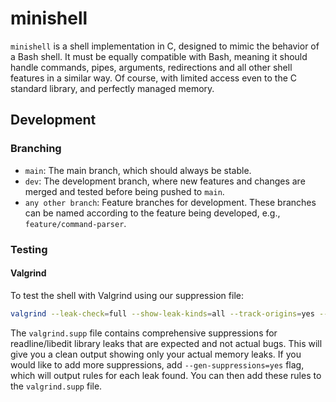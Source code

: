 # minishell

`minishell` is a shell implementation in C, designed to mimic the behavior of a Bash shell. It must be equally compatible with Bash, meaning it should handle commands, pipes, arguments, redirections and all other shell features in a similar way. Of course, with limited access even to the C standard library, and perfectly managed memory.

## Development

### Branching

- `main`: The main branch, which should always be stable.
- `dev`: The development branch, where new features and changes are merged and tested before being pushed to `main`.
- `any other branch`: Feature branches for development. These branches can be named according to the feature being developed, e.g., `feature/command-parser`.

### Testing

#### Valgrind

To test the shell with Valgrind using our suppression file:

```bash
valgrind --leak-check=full --show-leak-kinds=all --track-origins=yes --suppressions=valgrind.supp ./minishell
```

The `valgrind.supp` file contains comprehensive suppressions for readline/libedit library leaks that are expected and not actual bugs. This will give you a clean output showing only your actual memory leaks.
If you would like to add more suppressions, add `--gen-suppressions=yes` flag, which will output rules for each leak found. You can then add these rules to the `valgrind.supp` file.
